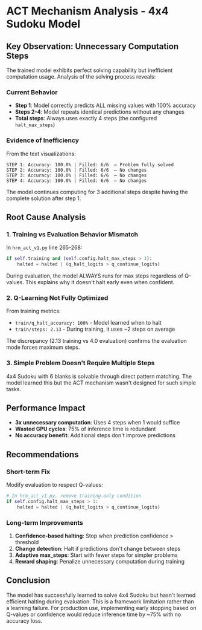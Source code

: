 # ACT Mechanism Analysis - 4x4 Sudoku Model

## Key Observation: Unnecessary Computation Steps

The trained model exhibits perfect solving capability but inefficient computation usage. Analysis of the solving process reveals:

### Current Behavior
- **Step 1**: Model correctly predicts ALL missing values with 100% accuracy
- **Steps 2-4**: Model repeats identical predictions without any changes
- **Total steps**: Always uses exactly 4 steps (the configured `halt_max_steps`)

### Evidence of Inefficiency

From the text visualizations:
```
STEP 1: Accuracy: 100.0% | Filled: 6/6  ← Problem fully solved
STEP 2: Accuracy: 100.0% | Filled: 6/6  ← No changes
STEP 3: Accuracy: 100.0% | Filled: 6/6  ← No changes  
STEP 4: Accuracy: 100.0% | Filled: 6/6  ← No changes
```

The model continues computing for 3 additional steps despite having the complete solution after step 1.

## Root Cause Analysis

### 1. Training vs Evaluation Behavior Mismatch
In `hrm_act_v1.py` line 265-268:
```python
if self.training and (self.config.halt_max_steps > 1):
    halted = halted | (q_halt_logits > q_continue_logits)
```

During evaluation, the model ALWAYS runs for max steps regardless of Q-values. This explains why it doesn't halt early even when confident.

### 2. Q-Learning Not Fully Optimized
From training metrics:
- `train/q_halt_accuracy: 100%` - Model learned when to halt
- `train/steps: 2.13` - During training, it uses ~2 steps on average

The discrepancy (2.13 training vs 4.0 evaluation) confirms the evaluation mode forces maximum steps.

### 3. Simple Problem Doesn't Require Multiple Steps
4x4 Sudoku with 6 blanks is solvable through direct pattern matching. The model learned this but the ACT mechanism wasn't designed for such simple tasks.

## Performance Impact

- **3x unnecessary computation**: Uses 4 steps when 1 would suffice
- **Wasted GPU cycles**: 75% of inference time is redundant
- **No accuracy benefit**: Additional steps don't improve predictions

## Recommendations

### Short-term Fix
Modify evaluation to respect Q-values:
```python
# In hrm_act_v1.py, remove training-only condition
if self.config.halt_max_steps > 1:
    halted = halted | (q_halt_logits > q_continue_logits)
```

### Long-term Improvements
1. **Confidence-based halting**: Stop when prediction confidence > threshold
2. **Change detection**: Halt if predictions don't change between steps
3. **Adaptive max_steps**: Start with fewer steps for simpler problems
4. **Reward shaping**: Penalize unnecessary computation during training

## Conclusion

The model has successfully learned to solve 4x4 Sudoku but hasn't learned efficient halting during evaluation. This is a framework limitation rather than a learning failure. For production use, implementing early stopping based on Q-values or confidence would reduce inference time by ~75% with no accuracy loss.